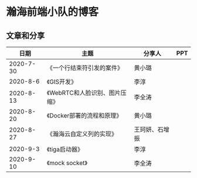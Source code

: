 # 瀚海前端小队的博客


## 文章和分享

| 日期 | 主题| 分享人 | PPT |
| ------- | ------- | ------- | ------- |
| 2020-7-30 | 《一个行结束符引发的案件》 |	黄小璐	|
| 2020-8-6 | 《GIS开发》 |	李淳	|
| 2020-8-13 | 《WebRTC和人脸识别、图片压缩》 |	李全涛|	
| 2020-8-20	| 《Docker部署的流程和原理》 |	黄小璐	|
| 2020-8-27 | 《瀚海云自定义列的实现》 | 王珂妍、石增振	|
| 2020-9-3 | 《tiga启动器》 | 李淳	|
| 2020-9-10 |	《mock socket》 |	李全涛	|

